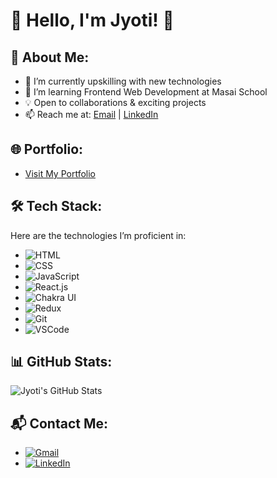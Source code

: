 # 🌟 Hello, I'm Jyoti! 👋

## 🚀 About Me:
- 🔭 I’m currently upskilling with new technologies
- 🌱 I’m learning Frontend Web Development at Masai School
- 💡 Open to collaborations & exciting projects
- 📫 Reach me at: [Email](mailto:your-email@example.com) | [LinkedIn](https://www.linkedin.com/in/your-profile)

## 🌐 Portfolio:
- [Visit My Portfolio]([https://your-portfolio-link.com](https://github.com/Jyoti152317/Portfolio))

## 🛠 Tech Stack:
Here are the technologies I’m proficient in:
- ![HTML](https://img.shields.io/badge/-HTML-E34F26?style=flat-square&logo=html5&logoColor=white)
- ![CSS](https://img.shields.io/badge/-CSS-1572B6?style=flat-square&logo=css3&logoColor=white)
- ![JavaScript](https://img.shields.io/badge/-JavaScript-F7DF1E?style=flat-square&logo=javascript&logoColor=black)
- ![React.js](https://img.shields.io/badge/-React.js-61DAFB?style=flat-square&logo=react&logoColor=black)
- ![Chakra UI](https://img.shields.io/badge/-Chakra%20UI-319795?style=flat-square&logo=chakraui&logoColor=white)
- ![Redux](https://img.shields.io/badge/-Redux-764ABC?style=flat-square&logo=redux&logoColor=white)
- ![Git](https://img.shields.io/badge/-Git-F05032?style=flat-square&logo=git&logoColor=white)
- ![VSCode](https://img.shields.io/badge/-VSCode-007ACC?style=flat-square&logo=visual-studio-code&logoColor=white)

## 📊 GitHub Stats:
![Jyoti's GitHub Stats](https://github-readme-stats.vercel.app/api?username[=your-github-username](https://github.com/Jyoti152317/)&show_icons=true&theme=radical)

## 📬 Contact Me:
- [![Gmail](https://img.shields.io/badge/-Gmail-D14836?style=flat-square&logo=gmail&logoColor=white)](mailto:your-email@example.com)
- [![LinkedIn](https://img.shields.io/badge/-LinkedIn-0077B5?style=flat-square&logo=linkedin&logoColor=white)](https://www.linkedin.com/in/your-profile)
